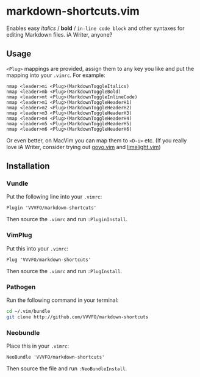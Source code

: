 # markdown-shortcuts.vim

Enables easy *italics* / **bold** / `in-line code block` and other syntaxes for editing Markdown files. iA Writer, anyone?

## Usage

`<Plug>` mappings are provided, assign them to any key you like and put the mapping into your `.vimrc`. For example:

```vim
nmap <leader>mi <Plug>(MarkdownToggleItalics)
nmap <leader>mb <Plug>(MarkdownToggleBold)
nmap <leader>mt <Plug>(MarkdownToggleInlineCode)
nmap <leader>m1 <Plug>(MarkdownToggleHeaderH1)
nmap <leader>m2 <Plug>(MarkdownToggleHeaderH2)
nmap <leader>m3 <Plug>(MarkdownToggleHeaderH3)
nmap <leader>m4 <Plug>(MarkdownToggleHeaderH4)
nmap <leader>m5 <Plug>(MarkdownToggleHeaderH5)
nmap <leader>m6 <Plug>(MarkdownToggleHeaderH6)
```

Or even better, on MacVim you can map them to `<D-i>` etc. (If you really love iA Writer, consider trying out [goyo.vim](https://github.com/junegunn/goyo.vim) and [limelight.vim](https://github.com/junegunn/limelight.vim))

## Installation

### Vundle

Put the following line into your `.vimrc`:

```vim
Plugin 'VVVFO/markdown-shortcuts'
```

Then source the `.vimrc` and run `:PluginInstall`.

### VimPlug

Put this into your `.vimrc`:

```vim
Plug 'VVVFO/markdown-shortcuts'
```

Then source the `.vimrc` and run `:PlugInstall`.

### Pathogen

Run the following command in your terminal:

```sh
cd ~/.vim/bundle
git clone http://github.com/VVVFO/markdown-shortcuts
```

### Neobundle

Place this in your `.vimrc`:

```vim
NeoBundle 'VVVFO/markdown-shortcuts'
```

Then source the file and run `:NeoBundleInstall`.

